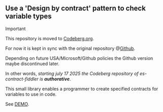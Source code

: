 ## Use a 'Design by contract' pattern to check variable types


> [!IMPORTANT]
> This repository is moved to [Codeberg.org](https://codeberg.org/KooiInc/es-contract-fiddler).
>
> For now it is kept in sync with the original repository @[Github](https://github.com/KooiInc/es-contract-fiddler).
>
> Depending on future USA/Microsoft/Github policies the Github version maybe discontinued later.
>
> In other words, *starting july 17 2025 the Codeberg repository of es-contract-fiddler is ***authorative****.

This small library enables a programmer to create specified contracts for variables to use in code.

See [DEMO](https://kooiinc.github.io/es-contract-fiddler/Demo).
